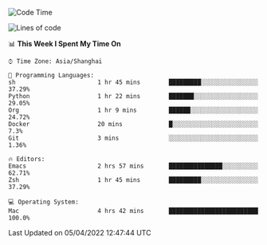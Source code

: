 <!--START_SECTION:waka-->
![Code Time](http://img.shields.io/badge/Code%20Time-691%20hrs%2059%20mins-blue)

![Lines of code](https://img.shields.io/badge/From%20Hello%20World%20I%27ve%20Written-22%20Thousand%20lines%20of%20code-blue)

📊 **This Week I Spent My Time On** 

```text
⌚︎ Time Zone: Asia/Shanghai

💬 Programming Languages: 
sh                       1 hr 45 mins        █████████░░░░░░░░░░░░░░░░   37.29% 
Python                   1 hr 22 mins        ███████░░░░░░░░░░░░░░░░░░   29.05% 
Org                      1 hr 9 mins         ██████░░░░░░░░░░░░░░░░░░░   24.72% 
Docker                   20 mins             █░░░░░░░░░░░░░░░░░░░░░░░░   7.3% 
Git                      3 mins              ░░░░░░░░░░░░░░░░░░░░░░░░░   1.36%

🔥 Editors: 
Emacs                    2 hrs 57 mins       ███████████████░░░░░░░░░░   62.71% 
Zsh                      1 hr 45 mins        █████████░░░░░░░░░░░░░░░░   37.29%

💻 Operating System: 
Mac                      4 hrs 42 mins       █████████████████████████   100.0%

```


 Last Updated on 05/04/2022 12:47:44 UTC
<!--END_SECTION:waka-->

